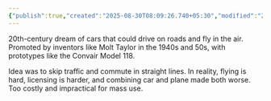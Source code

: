 ```yaml
---
{"publish":true,"created":"2025-08-30T08:09:26.740+05:30","modified":"2025-08-30T08:09:26.740+05:30","cssclasses":""}
---
```



20th-century dream of cars that could drive on roads and fly in the air. Promoted by inventors like Molt Taylor in the 1940s and 50s, with prototypes like the Convair Model 118.

Idea was to skip traffic and commute in straight lines. In reality, flying is hard, licensing is harder, and combining car and plane made both worse. Too costly and impractical for mass use.
